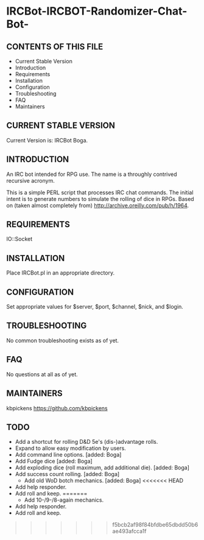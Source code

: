 # IRCBot-IRCBOT-Randomizer-Chat-Bot-
CONTENTS OF THIS FILE
---------------------
 * Current Stable Version
 * Introduction
 * Requirements
 * Installation
 * Configuration
 * Troubleshooting
 * FAQ
 * Maintainers

CURRENT STABLE VERSION
----------------------
Current Version is: IRCBot Boga.

INTRODUCTION
------------
An IRC bot intended for RPG use.
The name is a throughly contrived recursive acronym.

This is a simple PERL script that processes IRC chat commands.
The initial intent is to generate numbers to simulate the rolling of dice in RPGs.
Based on (taken almost completely from) http://archive.oreilly.com/pub/h/1964.

REQUIREMENTS
------------
IO::Socket

INSTALLATION
------------
Place IRCBot.pl in an appropriate directory.

CONFIGURATION
-------------
Set appropriate values for $server, $port, $channel, $nick, and $login.

TROUBLESHOOTING
---------------
No common troubleshooting exists as of yet.

FAQ
---
No questions at all as of yet.

MAINTAINERS
-----------
kbpickens https://github.com/kbpickens

TODO
----
* Add a shortcut for rolling D&D 5e's (dis-)advantage rolls.
* Expand to allow easy modification by users.
* Add command line options. [added: Boga]
* Add Fudge dice [added: Boga]
* Add exploding dice (roll maximum, add additional die). [added: Boga]
* Add success count rolling. [added: Boga]
    * Add old WoD botch mechanics. [added: Boga]
<<<<<<< HEAD
* Add help responder.
* Add roll and keep.
=======
    * Add 10-/9-/8-again mechanics.
* Add help responder.
* Add roll and keep.
 
>>>>>>> f5bcb2af98f84bfdbe65dbdd50b6ae493afcca1f
